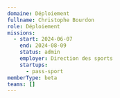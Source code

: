 ```yaml
---
domaine: Déploiement
fullname: Christophe Bourdon
role: Déploiement
missions:
  - start: 2024-06-07
    end: 2024-08-09
    status: admin
    employer: Direction des sports
    startups:
      - pass-sport
memberType: beta
teams: []
---
```

